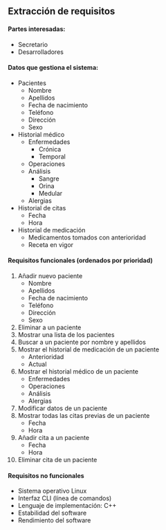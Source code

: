 ## Extracción de requisitos

#### Partes interesadas:
* Secretario
* Desarrolladores

#### Datos que gestiona el sistema:
* Pacientes
  * Nombre
  * Apellidos
  * Fecha de nacimiento
  * Teléfono
  * Dirección
  * Sexo
* Historial médico
  * Enfermedades
    * Crónica
    * Temporal
  * Operaciones
  * Análisis
    * Sangre
	* Orina
	* Medular
  * Alergias
* Historial de citas
  * Fecha
  * Hora
* Historial de medicación
  * Medicamentos tomados con anterioridad
  * Receta en vigor

#### Requisitos funcionales (ordenados por prioridad)
1. Añadir nuevo paciente
    - Nombre
	- Apellidos
	- Fecha de nacimiento
	- Teléfono
	- Dirección
	- Sexo
2. Eliminar a un paciente
3. Mostrar una lista de los pacientes
4. Buscar a un paciente por nombre y apellidos
5. Mostrar el historial de medicación de un paciente
    - Anterioridad
	- Actual
6. Mostrar el historial médico de un paciente
    - Enfermedades
	- Operaciones
	- Análisis
	- Alergias
7. Modificar datos de un paciente
8. Mostrar todas las citas previas de un paciente
    - Fecha
	- Hora
9. Añadir cita a un paciente
	- Fecha
	- Hora
10. Eliminar cita de un paciente

#### Requisitos no funcionales
* Sistema operativo Linux
* Interfaz CLI (línea de comandos)
* Lenguaje de implementación: C++
* Estabilidad del software
* Rendimiento del software